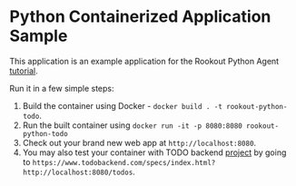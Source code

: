 # Python Containerized Application Sample

This application is an example application for the Rookout Python Agent [tutorial](https://docs.rookout.com/docs/python-container-tutorial/).

Run it in a few simple steps:
1. Build the container using Docker - `docker build . -t rookout-python-todo`.
2. Run the built container using `docker run -it -p 8080:8080 rookout-python-todo`
3. Check out your brand new web app at `http://localhost:8080`.
4. You may also test your container with TODO backend [project](https://todobackend.com/) by going to `https://www.todobackend.com/specs/index.html?http://localhost:8080/todos`.
